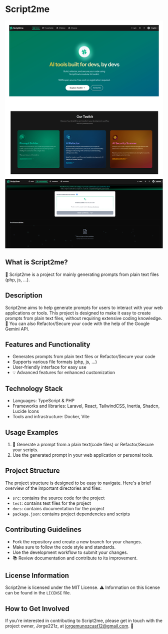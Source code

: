 **Script2me**
================

![Collage](public/images/collage.jpg)
![Form](public/images/form.png)

**What is Script2me?**
-------------------

🚀 Script2me is a project for mainly generating prompts from plain text files (php, js, ...).

**Description**
-------------

Script2me aims to help generate prompts for users to interact with your web applications or tools. This project is designed to make it easy to create prompts from plain text files, without requiring extensive coding knowledge. 🔧
You can also Refactor/Secure your code with the help of the Google Gemini API.

**Features and Functionality**
-----------------------------

* Generates prompts from plain text files or Refactor/Secure your code
* Supports various file formats (php, js, ...)
* User-friendly interface for easy use
* 💡 Advanced features for enhanced customization

**Technology Stack**
-------------------

* Languages: TypeScript & PHP
* Frameworks and libraries: Laravel, React, TailwindCSS, Inertia, Shadcn, Lucide Icons
* Tools and infrastructure: Docker, Vite


**Usage Examples**
------------------

1. 📎 Generate a prompt from a plain text(code files) or Refactor/Secure your scripts.
2. Use the generated prompt in your web application or personal tools.

**Project Structure**
--------------------

The project structure is designed to be easy to navigate. Here's a brief overview of the important directories and files:
* `src`: contains the source code for the project
* `test`: contains test files for the project
* `docs`: contains documentation for the project
* `package.json`: contains project dependencies and scripts

**Contributing Guidelines**
-------------------------

* Fork the repository and create a new branch for your changes.
* Make sure to follow the code style and standards.
* Use the development workflow to submit your changes.
* 📚 Review documentation and contribute to its improvement.

**License Information**
----------------------

Script2me is licensed under the MIT License. ⚠️ Information on this license can be found in the `LICENSE` file.

**How to Get Involved**
-----------------------

If you're interested in contributing to Script2me, please get in touch with the project owner, Jorge221z, at [jorgemunozcast12@gmail.com](mailto:jorgemunozcast12@gmail.com). 📧
